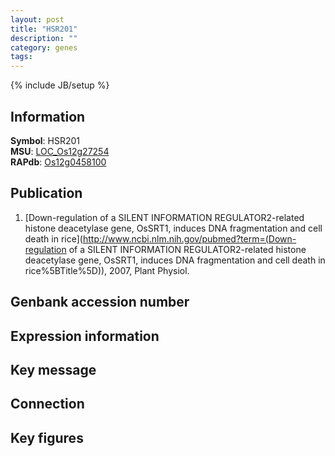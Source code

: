 ```yaml
---
layout: post
title: "HSR201"
description: ""
category: genes
tags: 
---
```

{% include JB/setup %}

## Information
__Symbol__: HSR201  
__MSU__: [LOC_Os12g27254](http://rice.plantbiology.msu.edu/cgi-bin/ORF_infopage.cgi?orf=LOC_Os12g27254)  
__RAPdb__: [Os12g0458100](http://rapdb.dna.affrc.go.jp/viewer/gbrowse_details/irgsp1?name=Os12g0458100)  

## Publication
1. [Down-regulation of a SILENT INFORMATION REGULATOR2-related histone deacetylase gene, OsSRT1, induces DNA fragmentation and cell death in rice](http://www.ncbi.nlm.nih.gov/pubmed?term=(Down-regulation of a SILENT INFORMATION REGULATOR2-related histone deacetylase gene, OsSRT1, induces DNA fragmentation and cell death in rice%5BTitle%5D)), 2007, Plant Physiol.

## Genbank accession number

## Expression information

## Key message

## Connection

## Key figures


